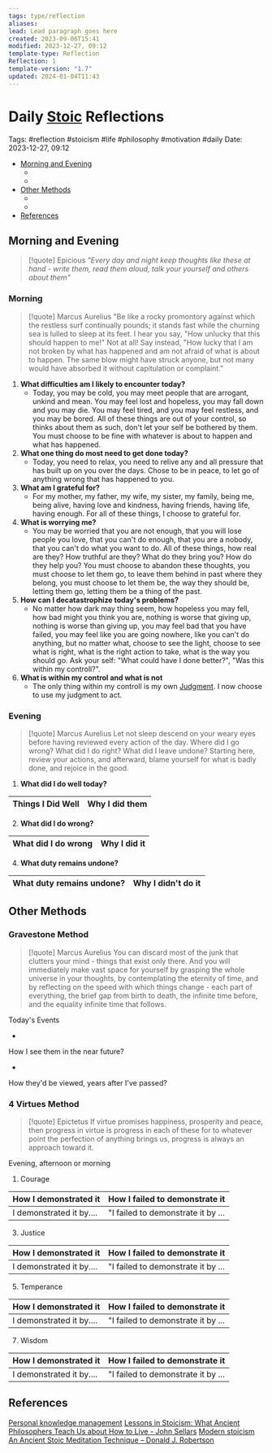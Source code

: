 ```yaml
---
tags: type/reflection
aliases: 
lead: Lead paragraph goes here
created: 2023-09-06T15:41
modified: 2023-12-27, 09:12
template-type: Reflection
Reflection: 1
template-version: "1.7"
updated: 2024-01-04T11:43
---
```



# Daily [Stoic](../SLIP-BOX/Stoicism.md) Reflections

Tags:  #reflection #stoicism #life #philosophy #motivation #daily 
Date: 2023-12-27, 09:12

- [Morning and Evening](#Morning%20and%20Evening)
	- [](#Morning%20and%20Evening#Morning%20and%20Evening#Morning|Morning)
	- [](#Morning%20and%20Evening#Morning%20and%20Evening#Evening|Evening)
- [Other Methods](#Other%20Methods)
	- [](#Other%20Methods#Other%20Methods#Gravestone%20Method|Gravestone%20Method)
	- [](#Other%20Methods#Other%20Methods#4%20Virtues%20Method|4%20Virtues%20Method)
- [References](#References)


## Morning and Evening

> [!quote] Epicious 
> _"Every day and night keep thoughts like these at hand - write them, read them aloud, talk your yourself and others about them"_

### Morning

> [!quote] Marcus Aurelius
> "Be like a rocky promontory against which the restless surf continually pounds; it stands fast while the churning sea is lulled to sleep at its feet. I hear you say, "How unlucky that this should happen to me!" Not at all! Say instead, "How lucky that I am not broken by what has happened and am not afraid of what is about to happen. The same blow might have struck anyone, but not many would have absorbed it without capitulation or complaint."

1. **What difficulties am I likely to encounter today?**
	- Today, you may be cold, you may meet people that are arrogant, unkind and mean. You may feel lost and hopeless, you may fall down and you may die. You may feel tired, and you may feel restless, and you may be bored. All of these things are out of your control, so thinks about them as such, don't let your self be bothered by them. You must choose to be fine with whatever is about to happen and what has happened. 
2. **What one thing do most need to get done today?**
	- Today, you need to relax, you need to relive any and all pressure that has built up on you over the days. Chose to be in peace, to let go of anything wrong that has happened to you.
1. **What am I grateful for?**
	- For my mother, my father, my wife, my sister, my family, being me, being alive, having love and kindness, having friends, having life, having enough. For all of these things, I choose to grateful for. 
2. **What is worrying me?**
	- You may be worried that you are not enough, that you will lose people you love, that you can't do enough, that you are a nobody, that you can't do what you want to do. All of these things, how real are they? How truthful are they? What do they bring you? How do they help you? You must choose to abandon these thoughts, you must choose to let them go, to leave them behind in past where they belong, you must choose to let them be, the way they should be, letting them go, letting them be a thing of the past. 
3. **How can I decatastrophize today's problems?**
	- No matter how dark may thing seem, how hopeless you may fell, how bad might you think you are, nothing is worse that giving up, nothing is worse than giving up, you may feel bad that you have failed, you may feel like you are going nowhere, like you can't do anything, but no matter what, choose to see the light, choose to see what is right, what is the right action to take, what is the way you should go. Ask your self: "What could have I done better?", "Was this within my controll?".
4. **What is within my control and what is not**
	- The only thing within my controll is my own [Judgment](../SLIP-BOX/Control%20Over%20Judgment.md). I now choose to use my judgment to act.

### Evening

> [!quote] Marcus Aurelius
> Let not sleep descend on your weary eyes before having reviewed every action of the day. Where did I go wrong? What did I do right? What did I leave undone? Starting here, review your actions, and afterward, blame yourself for what is badly done, and rejoice in the good.

1. **What did I do well today?**

| Things I Did Well | Why I did them |
| ------------------- | ---------------- |

2. **What did I do wrong?**

| What did I do wrong | Why I did it |
| ------------------- | ---------------- |

4. **What duty remains undone?**

| What duty remains undone? | Why I didn't do it |
| ------------------- | ---------------- |

## Other Methods

### Gravestone Method

> [!quote] Marcus Aurelius
> You can discard most of the junk that clutters your mind - things that exist only there. And you will immediately make vast space for yourself by grasping the whole universe in your thoughts, by contemplating the eternity of time, and by reflecting on the speed with which things change - each part of everything, the brief gap from birth to death, the infinite time before, and the equality infinite time that follows. 

Today's Events 

-

How I see them in the near future? 

-

How they'd be viewed, years after I've passed?

### 4 Virtues Method

> [!quote] Epictetus 
> If virtue promises happiness, prosperity and peace, then progress in virtue is progress in each of these for to whatever point the perfection of anything brings us, progress is always an approach toward it.

Evening, afternoon or morning

1. Courage 

| How I demonstrated it  | How I failed to demonstrate it |
| ------------------- | ---------------- |
| I demonstrated it by....                 | "I failed to demonstrate it by ...              |

3. Justice

| How I demonstrated it  | How I failed to demonstrate it |
| ------------------- | ---------------- |
| I demonstrated it by....                 | "I failed to demonstrate it by ...             

5. Temperance

| How I demonstrated it  | How I failed to demonstrate it |
| ------------------- | ---------------- |
| I demonstrated it by....                 | "I failed to demonstrate it by ...             

7. Wisdom

| How I demonstrated it  | How I failed to demonstrate it |
| ------------------- | ---------------- |
| I demonstrated it by....                 | "I failed to demonstrate it by ...             

## References

[Personal knowledge management](Personal%20knowledge%20management.md)
[Lessons in Stoicism: What Ancient Philosophers Teach Us about How to Live - John Sellars](https://books.google.cz/books/about/Lessons_in_Stoicism.html?id=ky84zQEACAAJ&redir_esc=y)
[Modern stoicism](https://modernstoicism.com/)
[An Ancient Stoic Meditation Technique – Donald J. Robertson](https://donaldrobertson.name/2017/03/22/an-ancient-stoic-meditation-technique/)


